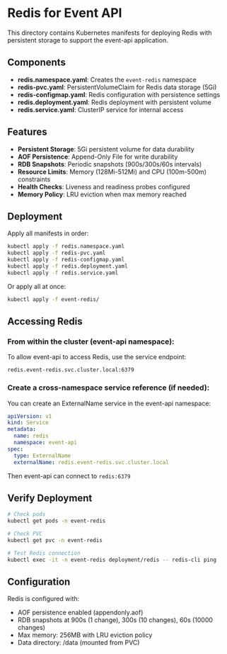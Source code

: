 # Redis for Event API

This directory contains Kubernetes manifests for deploying Redis with persistent storage to support the event-api application.

## Components

- **redis.namespace.yaml**: Creates the `event-redis` namespace
- **redis-pvc.yaml**: PersistentVolumeClaim for Redis data storage (5Gi)
- **redis-configmap.yaml**: Redis configuration with persistence settings
- **redis.deployment.yaml**: Redis deployment with persistent volume
- **redis.service.yaml**: ClusterIP service for internal access

## Features

- **Persistent Storage**: 5Gi persistent volume for data durability
- **AOF Persistence**: Append-Only File for write durability
- **RDB Snapshots**: Periodic snapshots (900s/300s/60s intervals)
- **Resource Limits**: Memory (128Mi-512Mi) and CPU (100m-500m) constraints
- **Health Checks**: Liveness and readiness probes configured
- **Memory Policy**: LRU eviction when max memory reached

## Deployment

Apply all manifests in order:

```bash
kubectl apply -f redis.namespace.yaml
kubectl apply -f redis-pvc.yaml
kubectl apply -f redis-configmap.yaml
kubectl apply -f redis.deployment.yaml
kubectl apply -f redis.service.yaml
```

Or apply all at once:

```bash
kubectl apply -f event-redis/
```

## Accessing Redis

### From within the cluster (event-api namespace):

To allow event-api to access Redis, use the service endpoint:

```
redis.event-redis.svc.cluster.local:6379
```

### Create a cross-namespace service reference (if needed):

You can create an ExternalName service in the event-api namespace:

```yaml
apiVersion: v1
kind: Service
metadata:
  name: redis
  namespace: event-api
spec:
  type: ExternalName
  externalName: redis.event-redis.svc.cluster.local
```

Then event-api can connect to `redis:6379`

## Verify Deployment

```bash
# Check pods
kubectl get pods -n event-redis

# Check PVC
kubectl get pvc -n event-redis

# Test Redis connection
kubectl exec -it -n event-redis deployment/redis -- redis-cli ping
```

## Configuration

Redis is configured with:
- AOF persistence enabled (appendonly.aof)
- RDB snapshots at 900s (1 change), 300s (10 changes), 60s (10000 changes)
- Max memory: 256MB with LRU eviction policy
- Data directory: /data (mounted from PVC)
